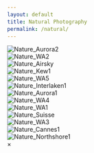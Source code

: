 ```yaml
---
layout: default
title: Natural Photography
permalink: /natural/
---
```


<div class="urban-gallery">
  <div class="urban-category">
    <img src="/assets/images/Nature_Aurora2@2x.jpg" 
         alt="Nature_Aurora2" 
         srcset="/assets/images/Nature_Aurora2@2x.jpg 300w, /assets/images/Nature_Aurora2@2x.jpg 600w, /assets/images/Nature_Aurora2@2x.jpg 1200w"
         sizes="(max-width: 600px) 100vw, (max-width: 900px) 50vw, 33vw"
         loading="lazy">
  </div>
  <div class="urban-category">
    <img src="/assets/images/Nature_WA2@2x.jpg" 
         alt="Nature_WA2" 
         srcset="/assets/images/Nature_WA2@2x.jpg 300w, /assets/images/Nature_WA2@2x.jpg 600w, /assets/images/Nature_WA2@2x.jpg 1200w"
         sizes="(max-width: 600px) 100vw, (max-width: 900px) 50vw, 33vw"
         loading="lazy">
  </div>
  <div class="urban-category">
    <img src="/assets/images/Nature_Airsky@2x.jpg" 
         alt="Nature_Airsky" 
         srcset="/assets/images/Nature_Airsky@2x.jpg 300w, /assets/images/Nature_Airsky@2x.jpg 600w, /assets/images/Nature_Airsky@2x.jpg 1200w"
         sizes="(max-width: 600px) 100vw, (max-width: 900px) 50vw, 33vw"
         loading="lazy">
  </div>
  <div class="urban-category">
    <img src="/assets/images/Nature_Kew1@2x.jpg" 
         alt="Nature_Kew1" 
         srcset="/assets/images/Nature_Kew1@2x.jpg 300w, /assets/images/Nature_Kew1@2x.jpg 600w, /assets/images/Nature_Kew1@2x.jpg 1200w"
         sizes="(max-width: 600px) 100vw, (max-width: 900px) 50vw, 33vw"
         loading="lazy">
  </div>
  <div class="urban-category">
    <img src="/assets/images/Nature_WA5@2x.jpg" 
         alt="Nature_WA5" 
         srcset="/assets/images/Nature_WA5@2x.jpg 300w, /assets/images/Nature_WA5@2x.jpg 600w, /assets/images/Nature_WA5@2x.jpg 1200w"
         sizes="(max-width: 600px) 100vw, (max-width: 900px) 50vw, 33vw"
         loading="lazy">
  </div>
  <div class="urban-category">
    <img src="/assets/images/Nature_Interlaken1@2x.jpg" 
         alt="Nature_Interlaken1" 
         srcset="/assets/images/Nature_Interlaken1@2x.jpg 300w, /assets/images/Nature_Interlaken1@2x.jpg 600w, /assets/images/Nature_Interlaken1@2x.jpg 1200w"
         sizes="(max-width: 600px) 100vw, (max-width: 900px) 50vw, 33vw"
         loading="lazy">
  </div>
  <div class="urban-category">
    <img src="/assets/images/Nature_Aurora1@2x.jpg" 
         alt="Nature_Aurora1" 
         srcset="/assets/images/Nature_Aurora1@2x.jpg 300w, /assets/images/Nature_Aurora1@2x.jpg 600w, /assets/images/Nature_Aurora1@2x.jpg 1200w"
         sizes="(max-width: 600px) 100vw, (max-width: 900px) 50vw, 33vw"
         loading="lazy">
  </div>
  <div class="urban-category">
    <img src="/assets/images/Nature_WA4@2x.jpg" 
         alt="Nature_WA4" 
         srcset="/assets/images/Nature_WA4@2x.jpg 300w, /assets/images/Nature_WA4@2x.jpg 600w, /assets/images/Nature_WA4@2x.jpg 1200w"
         sizes="(max-width: 600px) 100vw, (max-width: 900px) 50vw, 33vw"
         loading="lazy">
  </div>
  <div class="urban-category">
    <img src="/assets/images/Nature_WA1@2x.jpg" 
         alt="Nature_WA1" 
         srcset="/assets/images/Nature_WA1@2x.jpg 300w, /assets/images/Nature_WA1@2x.jpg 600w, /assets/images/Nature_WA1@2x.jpg 1200w"
         sizes="(max-width: 600px) 100vw, (max-width: 900px) 50vw, 33vw"
         loading="lazy">
  </div>
  <div class="urban-category">
    <img src="/assets/images/Nature_Suisse@2x.jpg" 
         alt="Nature_Suisse" 
         srcset="/assets/images/Nature_Suisse@2x.jpg 300w, /assets/images/Nature_Suisse@2x.jpg 600w, /assets/images/Nature_Suisse@2x.jpg 1200w"
         sizes="(max-width: 600px) 100vw, (max-width: 900px) 50vw, 33vw"
         loading="lazy">
  </div>
    <div class="urban-category">
    <img src="/assets/images/Nature_WA3@2x.jpg" 
         alt="Nature_WA3" 
         srcset="/assets/images/Nature_WA3@2x.jpg 300w, /assets/images/Nature_WA3@2x.jpg 600w, /assets/images/Nature_WA3@2x.jpg 1200w"
         sizes="(max-width: 600px) 100vw, (max-width: 900px) 50vw, 33vw"
         loading="lazy">
  </div>
  <div class="urban-category">
    <img src="/assets/images/Nature_Cannes1@2x.jpg" 
         alt="Nature_Cannes1" 
         srcset="/assets/images/Nature_Cannes1@2x.jpg 300w, /assets/images/Nature_Cannes1@2x.jpg 600w, /assets/images/Nature_Cannes1@2x.jpg 1200w"
         sizes="(max-width: 600px) 100vw, (max-width: 900px) 50vw, 33vw"
         loading="lazy">
  </div>
  <div class="urban-category">
    <img src="/assets/images/Nature_Northshore1@2x.jpg" 
         alt="Nature_Northshore1" 
         srcset="/assets/images/Nature_Northshore1@2x.jpg 300w, /assets/images/Nature_Northshore1@2x.jpg 600w, /assets/images/Nature_Northshore1@2x.jpg 1200w"
         sizes="(max-width: 600px) 100vw, (max-width: 900px) 50vw, 33vw"
         loading="lazy">
  </div>
</div>

<!-- Fullscreen Modal -->
<div id="fullscreenModal" class="modal">
  <span class="close" onclick="closeFullscreen()">&times;</span>
  <img id="fullscreenImage" class="modal-content" />
</div>

<!-- Your content for Natural Photography -->
